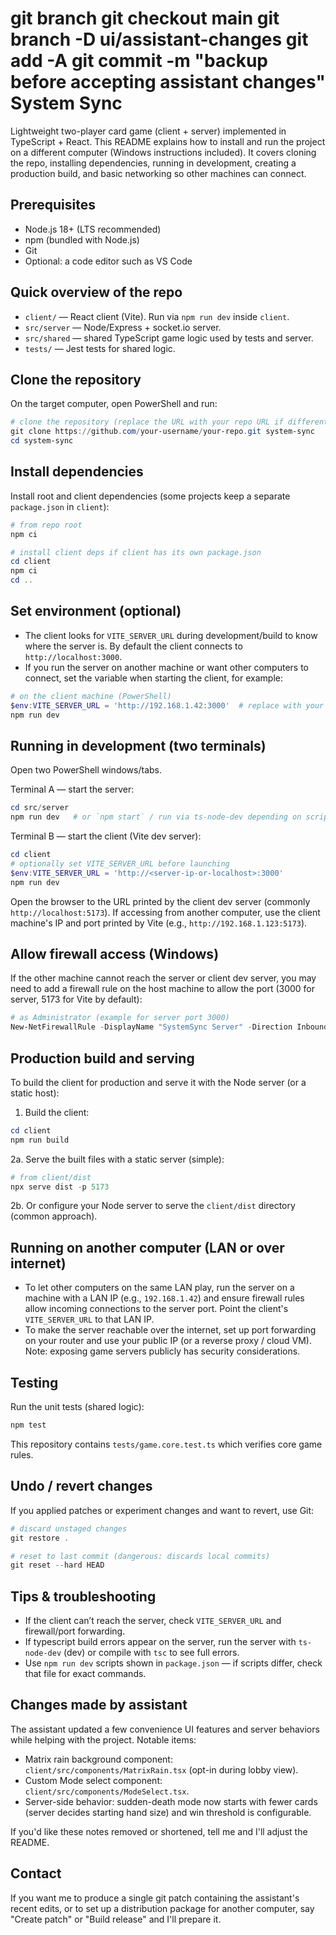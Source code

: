 git branch
git checkout main
git branch -D ui/assistant-changes
git add -A
git commit -m "backup before accepting assistant changes"
System Sync
===========

Lightweight two-player card game (client + server) implemented in TypeScript + React. This README explains how to install and run the project on a different computer (Windows instructions included). It covers cloning the repo, installing dependencies, running in development, creating a production build, and basic networking so other machines can connect.

Prerequisites
-------------
- Node.js 18+ (LTS recommended)
- npm (bundled with Node.js)
- Git
- Optional: a code editor such as VS Code

Quick overview of the repo
--------------------------
- `client/` — React client (Vite). Run via `npm run dev` inside `client`.
- `src/server` — Node/Express + socket.io server.
- `src/shared` — shared TypeScript game logic used by tests and server.
- `tests/` — Jest tests for shared logic.

Clone the repository
--------------------
On the target computer, open PowerShell and run:

```powershell
# clone the repository (replace the URL with your repo URL if different)
git clone https://github.com/your-username/your-repo.git system-sync
cd system-sync
```

Install dependencies
--------------------
Install root and client dependencies (some projects keep a separate `package.json` in `client`):

```powershell
# from repo root
npm ci

# install client deps if client has its own package.json
cd client
npm ci
cd ..
```

Set environment (optional)
--------------------------
- The client looks for `VITE_SERVER_URL` during development/build to know where the server is. By default the client connects to `http://localhost:3000`.
- If you run the server on another machine or want other computers to connect, set the variable when starting the client, for example:

```powershell
# on the client machine (PowerShell)
$env:VITE_SERVER_URL = 'http://192.168.1.42:3000'  # replace with your server's LAN IP
npm run dev
```

Running in development (two terminals)
-------------------------------------
Open two PowerShell windows/tabs.

Terminal A — start the server:

```powershell
cd src/server
npm run dev   # or `npm start` / run via ts-node-dev depending on scripts
```

Terminal B — start the client (Vite dev server):

```powershell
cd client
# optionally set VITE_SERVER_URL before launching
$env:VITE_SERVER_URL = 'http://<server-ip-or-localhost>:3000'
npm run dev
```

Open the browser to the URL printed by the client dev server (commonly `http://localhost:5173`). If accessing from another computer, use the client machine's IP and port printed by Vite (e.g., `http://192.168.1.123:5173`).

Allow firewall access (Windows)
------------------------------
If the other machine cannot reach the server or client dev server, you may need to add a firewall rule on the host machine to allow the port (3000 for server, 5173 for Vite by default):

```powershell
# as Administrator (example for server port 3000)
New-NetFirewallRule -DisplayName "SystemSync Server" -Direction Inbound -LocalPort 3000 -Protocol TCP -Action Allow
```

Production build and serving
----------------------------
To build the client for production and serve it with the Node server (or a static host):

1. Build the client:

```powershell
cd client
npm run build
```

2a. Serve the built files with a static server (simple):

```powershell
# from client/dist
npx serve dist -p 5173
```

2b. Or configure your Node server to serve the `client/dist` directory (common approach).

Running on another computer (LAN or over internet)
-------------------------------------------------
- To let other computers on the same LAN play, run the server on a machine with a LAN IP (e.g., `192.168.1.42`) and ensure firewall rules allow incoming connections to the server port. Point the client's `VITE_SERVER_URL` to that LAN IP.
- To make the server reachable over the internet, set up port forwarding on your router and use your public IP (or a reverse proxy / cloud VM). Note: exposing game servers publicly has security considerations.

Testing
-------
Run the unit tests (shared logic):

```powershell
npm test
```

This repository contains `tests/game.core.test.ts` which verifies core game rules.

Undo / revert changes
---------------------
If you applied patches or experiment changes and want to revert, use Git:

```powershell
# discard unstaged changes
git restore .

# reset to last commit (dangerous: discards local commits)
git reset --hard HEAD
```

Tips & troubleshooting
----------------------
- If the client can’t reach the server, check `VITE_SERVER_URL` and firewall/port forwarding.
- If typescript build errors appear on the server, run the server with `ts-node-dev` (dev) or compile with `tsc` to see full errors.
- Use `npm run dev` scripts shown in `package.json` — if scripts differ, check that file for exact commands.

Changes made by assistant
-------------------------
The assistant updated a few convenience UI features and server behaviors while helping with the project. Notable items:

- Matrix rain background component: `client/src/components/MatrixRain.tsx` (opt-in during lobby view).
- Custom Mode select component: `client/src/components/ModeSelect.tsx`.
- Server-side behavior: sudden-death mode now starts with fewer cards (server decides starting hand size) and win threshold is configurable.

If you'd like these notes removed or shortened, tell me and I'll adjust the README.

Contact
-------
If you want me to produce a single git patch containing the assistant's recent edits, or to set up a distribution package for another computer, say "Create patch" or "Build release" and I'll prepare it.


